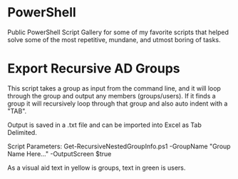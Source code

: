 # PowerShell
Public PowerShell Script Gallery for some of my favorite scripts that helped solve some of the most repetitive, mundane, and utmost boring of tasks.

# Export Recursive AD Groups
This script takes a group as input from the command line, and it will loop through the group and output any members (groups/users). If it finds a group it will recursively loop through that group and also auto indent with a "TAB". 

Output is saved in a .txt file and can be imported into Excel as Tab Delimited.

Script Parameters:
Get-RecursiveNestedGroupInfo.ps1 -GroupName "Group Name Here..." -OutputScreen $true

As a visual aid text in yellow is groups, text in green is users.
